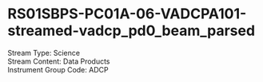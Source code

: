 # RS01SBPS-PC01A-06-VADCPA101-streamed-vadcp_pd0_beam_parsed

Stream Type: Science<br>
Stream Content: Data Products<br>
Instrument Group Code: ADCP<br>
